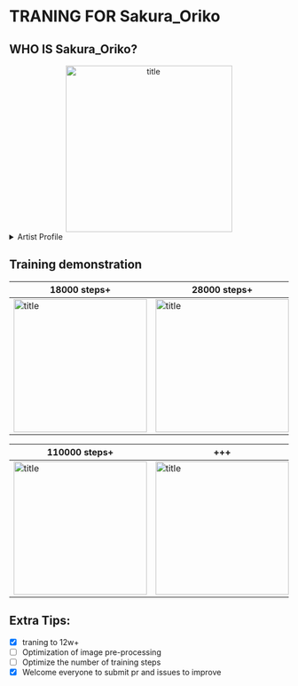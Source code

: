 #  TRANING FOR Sakura_Oriko

## WHO IS Sakura_Oriko?

<div align=center>
<img src="https://github.com/ShiinaMono/sakura_oriko/blob/master/pictures/skara.jpeg" width="300" height="300" title="title">
</div>

<details>
<summary> Artist Profile </summary>
イラストレーター・漫画家。
メルヘンファンタジーな世界観を得意とし、
技法書執筆や、児童向け書籍、装画、キャラクターデザイン、ゲームイラストなど幅広く活動中。

【佐倉おりこ 著書】

●個人画集
『佐倉おりこ画集 Fluffy』（玄光社）

●漫 画
『すいんぐ!!』連載中。１～４巻 （実業之日本社）
『四つ子ぐらし』漫画版１～２巻
　原作 角川つばさ文庫版 シリーズ絵（KADOKAWA）

●技法書
『メルヘンでかわいい女の子のコスチュームカタログ』
『メルヘンでかわいい女の子の衣装コーディネートカタログ』
『メルヘンでかわいい女の子の衣装デザインカタログ』
『メルヘンファンタジーな女の子のキャラデザ＆作画テクニック』
（玄光社）
</details>




## 

## Training demonstration

| 18000 steps+       | 28000 steps+ |
| ----------- | ----------- |
| <img src="https://github.com/ShiinaMono/sakura_oriko/blob/master/pictures/18000-1.png" width="240" height="240" title="title">    | <img src="https://github.com/ShiinaMono/sakura_oriko/blob/master/pictures/28000-1.png" width="240" height="240" title="title">       |

| 110000 steps+     | +++ | 118500 steps+     |  
| ----------- | ----------- |  ----------- |
| <img src="https://github.com/ShiinaMono/sakura_oriko/blob/master/pictures/110000-1.png" width="240" height="240" title="title">     | <img src="https://github.com/ShiinaMono/sakura_oriko/blob/master/pictures/110000-2.png" width="240" height="240" title="title">      |  <img src="https://github.com/ShiinaMono/sakura_oriko/blob/master/pictures/118500-1.png" width="240" height="240" title="title">| 







## Extra Tips:

- [x] traning to 12w+
- [ ] Optimization of image pre-processing
- [ ] Optimize the number of training steps
- [x] Welcome everyone to submit pr and issues to improve